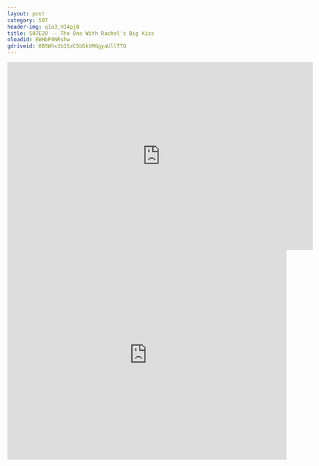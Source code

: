 ```yaml
---
layout: post 
category: S07 
header-img: q1o3_H14pj8 
title: S07E20 -- The One With Rachel's Big Kiss 
oloadid: EWHbP0NRshw 
gdriveid: 0B5Whx3bISzC5bGktMGgyaUllTTQ 
--- 
```

<!--more--> 
<iframe src='https://openload.co/embed/EWHbP0NRshw/' width='700' height='430' frameborder='0' scrolling='no' allowfullscreen='allowfullscreen'></iframe> 
<iframe src='https://drive.google.com/file/d/0B5Whx3bISzC5bGktMGgyaUllTTQ/preview' width='640' height='480' frameborder='0' scrolling='no' allowfullscreen='allowfullscreen'></iframe> 